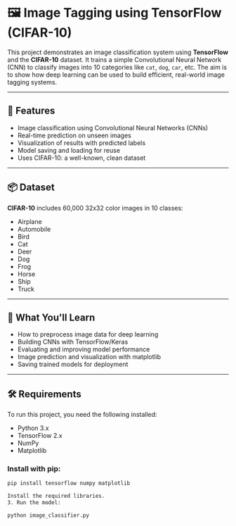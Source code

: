 # 🖼️ Image Tagging using TensorFlow (CIFAR-10)

This project demonstrates an image classification system using **TensorFlow** and the **CIFAR-10** dataset. It trains a simple Convolutional Neural Network (CNN) to classify images into 10 categories like `cat`, `dog`, `car`, etc. The aim is to show how deep learning can be used to build efficient, real-world image tagging systems.

---

## 🚀 Features

- Image classification using Convolutional Neural Networks (CNNs)
- Real-time prediction on unseen images
- Visualization of results with predicted labels
- Model saving and loading for reuse
- Uses CIFAR-10: a well-known, clean dataset

---

## 📦 Dataset

**CIFAR-10** includes 60,000 32x32 color images in 10 classes:

- Airplane  
- Automobile  
- Bird  
- Cat  
- Deer  
- Dog  
- Frog  
- Horse  
- Ship  
- Truck

---

## 🧠 What You'll Learn

- How to preprocess image data for deep learning
- Building CNNs with TensorFlow/Keras
- Evaluating and improving model performance
- Image prediction and visualization with matplotlib
- Saving trained models for deployment

---

## 🛠️ Requirements

To run this project, you need the following installed:

- Python 3.x
- TensorFlow 2.x
- NumPy
- Matplotlib

### Install with pip:
```bash
pip install tensorflow numpy matplotlib

Install the required libraries.
3. Run the model:

python image_classifier.py
